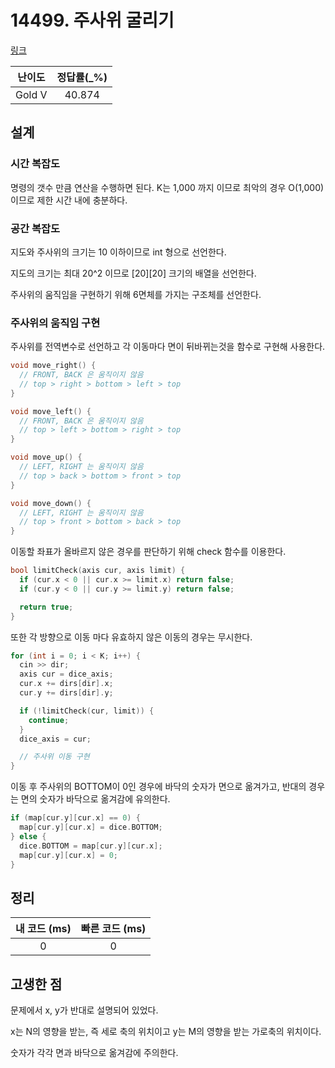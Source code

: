 # 14499. 주사위 굴리기

[링크](https://www.acmicpc.net/problem/14499)

| 난이도 | 정답률(\_%) |
| :----: | :---------: |
| Gold V |   40.874    |

## 설계

### 시간 복잡도

명령의 갯수 만큼 연산을 수행하면 된다. K는 1,000 까지 이므로 최악의 경우 O(1,000) 이므로 제한 시간 내에 충분하다.

### 공간 복잡도

지도와 주사위의 크기는 10 이하이므로 int 형으로 선언한다.

지도의 크기는 최대 20^2 이므로 [20][20] 크기의 배열을 선언한다.

주사위의 움직임을 구현하기 위해 6면체를 가지는 구조체를 선언한다.

### 주사위의 움직임 구현

주사위를 전역변수로 선언하고 각 이동마다 면이 뒤바뀌는것을 함수로 구현해 사용한다.

```cpp
void move_right() {
  // FRONT, BACK 은 움직이지 않음
  // top > right > bottom > left > top
}

void move_left() {
  // FRONT, BACK 은 움직이지 않음
  // top > left > bottom > right > top
}

void move_up() {
  // LEFT, RIGHT 는 움직이지 않음
  // top > back > bottom > front > top
}

void move_down() {
  // LEFT, RIGHT 는 움직이지 않음
  // top > front > bottom > back > top
}
```

이동할 좌표가 올바르지 않은 경우를 판단하기 위해 check 함수를 이용한다.

```cpp
bool limitCheck(axis cur, axis limit) {
  if (cur.x < 0 || cur.x >= limit.x) return false;
  if (cur.y < 0 || cur.y >= limit.y) return false;

  return true;
}
```

또한 각 방향으로 이동 마다 유효하지 않은 이동의 경우는 무시한다.

```cpp
for (int i = 0; i < K; i++) {
  cin >> dir;
  axis cur = dice_axis;
  cur.x += dirs[dir].x;
  cur.y += dirs[dir].y;

  if (!limitCheck(cur, limit)) {
    continue;
  }
  dice_axis = cur;

  // 주사위 이동 구현
}
```

이동 후 주사위의 BOTTOM이 0인 경우에 바닥의 숫자가 면으로 옮겨가고, 반대의 경우는 면의 숫자가 바닥으로 옮겨감에 유의한다.

```cpp
if (map[cur.y][cur.x] == 0) {
  map[cur.y][cur.x] = dice.BOTTOM;
} else {
  dice.BOTTOM = map[cur.y][cur.x];
  map[cur.y][cur.x] = 0;
}
```

## 정리

| 내 코드 (ms) | 빠른 코드 (ms) |
| :----------: | :------------: |
|      0       |       0        |

## 고생한 점

문제에서 x, y가 반대로 설명되어 있었다.

x는 N의 영향을 받는, 즉 세로 축의 위치이고 y는 M의 영향을 받는 가로축의 위치이다.

숫자가 각각 면과 바닥으로 옮겨감에 주의한다.
